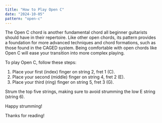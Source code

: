 ```yaml
---
title: "How to Play Open C"
date: "2024-10-05"
pattern: "open-c"
---
```


The Open C chord is another fundamental chord all beginner guitarists should have in their repertoire. Like other open chords, its pattern provides a foundation for more advanced techniques and chord formations, such as those found in the CAGED system. Being comfortable with open chords like Open C will ease your transition into more complex playing.

To play Open C, follow these steps:

1. Place your first (index) finger on string 2, fret 1 (C).
2. Place your second (middle) finger on string 4, fret 2 (E).
3. Place your third (ring) finger on string 5, fret 3 (G).

Strum the top five strings, making sure to avoid strumming the low E string (string 6).

Happy strumming!

Thanks for reading!
